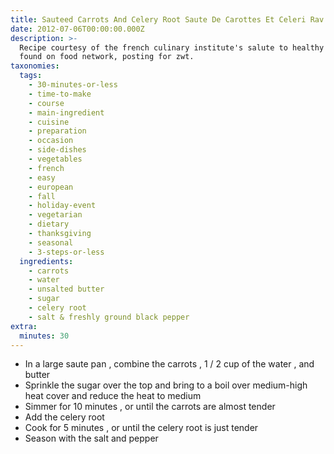 ```yaml
---
title: Sauteed Carrots And Celery Root Saute De Carottes Et Celeri Rav
date: 2012-07-06T00:00:00.000Z
description: >-
  Recipe courtesy of the french culinary institute's salute to healthy cooking. 
  found on food network, posting for zwt.
taxonomies:
  tags:
    - 30-minutes-or-less
    - time-to-make
    - course
    - main-ingredient
    - cuisine
    - preparation
    - occasion
    - side-dishes
    - vegetables
    - french
    - easy
    - european
    - fall
    - holiday-event
    - vegetarian
    - dietary
    - thanksgiving
    - seasonal
    - 3-steps-or-less
  ingredients:
    - carrots
    - water
    - unsalted butter
    - sugar
    - celery root
    - salt & freshly ground black pepper
extra:
  minutes: 30
---
```

 - In a large saute pan , combine the carrots , 1 / 2 cup of the water , and butter
 - Sprinkle the sugar over the top and bring to a boil over medium-high heat cover and reduce the heat to medium
 - Simmer for 10 minutes , or until the carrots are almost tender
 - Add the celery root
 - Cook for 5 minutes , or until the celery root is just tender
 - Season with the salt and pepper
